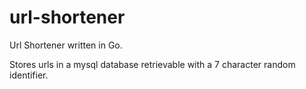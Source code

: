 # url-shortener
Url Shortener written in Go.

Stores urls in a mysql database retrievable with a 7 character random identifier.
